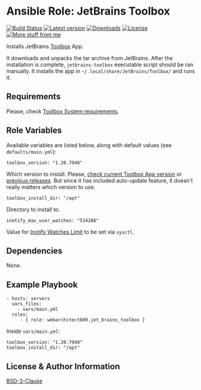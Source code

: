 Ansible Role: JetBrains Toolbox
===============================
[![Build Status](https://github.com/webarchitect609/ansible-role-jet-brains-toolbox/workflows/build/badge.svg?branch=master)](https://github.com/webarchitect609/ansible-role-jet-brains-toolbox/actions?query=workflow%3Abuild)
[![Latest version](https://img.shields.io/github/v/tag/webarchitect609/ansible-role-jet-brains-toolbox?sort=semver)](https://github.com/webarchitect609/ansible-role-jet-brains-toolbox/releases)
[![Downloads](https://img.shields.io/ansible/role/d/39614)](https://galaxy.ansible.com/webarchitect609/jet_brains_toolbox)
[![License](https://img.shields.io/github/license/webarchitect609/ansible-role-jet-brains-toolbox)](LICENSE.md)
[![More stuff from me](https://img.shields.io/badge/galaxy-webarchitect609-000)](https://galaxy.ansible.com/webarchitect609)

Installs JetBrains [Toolbox](https://www.jetbrains.com/toolbox/app/) App. 

It downloads and unpacks the tar archive from JetBrains. After the installation is complete,
`jetbrains-toolbox` executable script should be ran manually. It installs the app in `~/.local/share/JetBrains/Toolbox/`
and runs it.    

Requirements
------------

Please, check [Toolbox System requirements](https://toolbox-support.jetbrains.com/hc/en-us/articles/115000978824-What-are-the-system-requirements-for-Toolbox-App-). 


Role Variables
--------------

Available variables are listed below, along with default values (see `defaults/main.yml`):

    toolbox_version: "1.20.7940"

Which version to install. Please, [check current Toolbox App version](https://www.jetbrains.com/toolbox/download/download-thanks.html) 
or [previous releases](https://toolbox-support.jetbrains.com/hc/en-us/articles/360000048240-Previous-Toolbox-App-releases).
But since it has included auto-update feature, it doesn't really matters which version to use. 


    toolbox_install_dir: "/opt"

Directory to install to.

    inotify_max_user_watches: "524288"
    
Value for [Inotify Watches Limit](https://confluence.jetbrains.com/display/IDEADEV/Inotify+Watches+Limit)
to be set via `sysctl`. 

Dependencies
------------

None.

Example Playbook
----------------

    - hosts: servers
      vars_files:
        - vars/main.yml
      roles:
         - { role: webarchitect609.jet_brains_toolbox }

*Inside `vars/main.yml`*:

    toolbox_version: "1.20.7940"
    toolbox_install_dir: "/opt"

License & Author Information
-------
[BSD-3-Clause](LICENSE.md)
